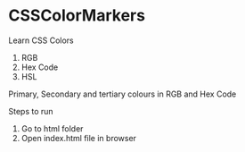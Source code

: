 # CSSColorMarkers

Learn CSS Colors

1. RGB
2. Hex Code
3. HSL

Primary, Secondary and tertiary colours in RGB and Hex Code

Steps to run

1. Go to html folder
2. Open index.html file in browser

